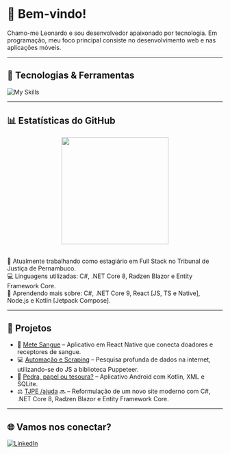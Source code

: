 # 👋 Bem-vindo!

Chamo-me Leonardo e sou desenvolvedor apaixonado por tecnologia. Em programação, meu foco principal consiste no desenvolvimento web e nas aplicações móveis.

---

## 🚀 Tecnologias & Ferramentas

![My Skills](https://skillicons.dev/icons?i=cs,dotnet,js,ts,react,nodejs,html,css,git,github,kotlin,androidstudio,vscode,figma)

---

## 📊 Estatísticas do GitHub

<p align="center">
  <img src="https://github-readme-stats.vercel.app/api/top-langs/?username=leonardolopesb&layout=compact&langs_count=8&theme=tokyonight" height="250" />
</p>

<br/>
🎯 Atualmente trabalhando como estagiário em Full Stack no Tribunal de Justiça de Pernambuco.
<br/>
💻 Linguagens utilizadas: C#, .NET Core 8, Radzen Blazor e Entity Framework Core.
<br/>
📘 Aprendendo mais sobre: C#, .NET Core 9, React [JS, TS e Native], Node.js e Kotlin [Jetpack Compose].

---

## 📌 Projetos

- 🔗 [Mete Sangue](https://github.com/Mete-Sangue) – Aplicativo em React Native que conecta doadores e receptores de sangue.
- 💻 [Automação e Scraping](https://github.com/leonardolopesb/scraper_BGC) – Pesquisa profunda de dados na internet, utilizando-se do JS a biblioteca Puppeteer.
- 📱 [Pedra, papel ou tesoura?](https://github.com/leonardolopesb/JokenPo) – Aplicativo Android com Kotlin, XML e SQLite.
- ⚖️ [TJPE /ajuda](https://www.tjpe.jus.br/ajuda/) 🔜 – Reformulação de um novo site moderno com C#, .NET Core 8, Radzen Blazor e Entity Framework Core.

---

## 🌐 Vamos nos conectar?

[![LinkedIn](https://img.shields.io/badge/LinkedIn-0A66C2?style=for-the-badge&logo=linkedin&logoColor=white)](https://www.linkedin.com/in/leonardolopesb/)  
